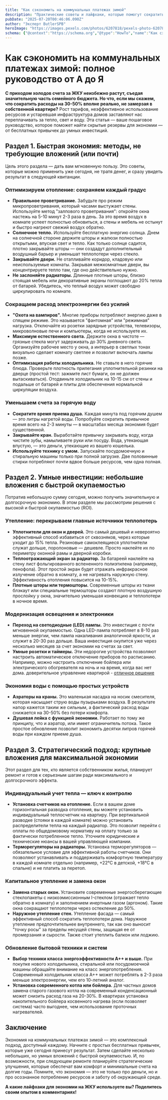 ```yaml
---
title: "Как сэкономить на коммунальных платежах зимой"
description: "Практические советы и лайфхаки, которые помогут сократить расходы на отопление, электричество и воду в холодное время года, не жертвуя комфортом в вашем доме."
pubDate: "2025-07-20T00:46:06.090Z"
author: "Эксперт ButlerSPB"
heroImage: "https://images.pexels.com/photos/6207818/pexels-photo-6207818.jpeg"
schema: {"@context":"https://schema.org","@type":"HowTo","name":"Как сэкономить на коммунальных платежах зимой","description":"Практические советы и лайфхаки, которые помогут сократить расходы на отопление, электричество и воду в холодное время года, не жертвуя комфортом в вашем доме.","image":{"@type":"ImageObject","url":"https://images.pexels.com/photos/6207818/pexels-photo-6207818.jpeg"},"aggregateRating":{"@type":"AggregateRating","ratingValue":"4.9","reviewCount":848,"bestRating":"5","worstRating":"1"},"publisher":{"@type":"Organization","name":"Блог ButlerSPB","logo":{"@type":"ImageObject","url":"https://butlerspb-blog.netlify.app/favicon.ico"}},"mainEntityOfPage":{"@type":"WebPage","@id":"https://butlerspb-blog.netlify.app/blog/kak-sekonomit-na-kommunalnyh-platezhah-zimoy/"}}
---
```


# Как сэкономить на коммунальных платежах зимой: полное руководство от А до Я

**С приходом холодов счета за ЖКУ неизбежно растут, съедая значительную часть семейного бюджета. Но что, если мы скажем, что сократить расходы на 30-50% вполне реально, не замерзая в собственной квартире?** Рост тарифов, неэффективное использование ресурсов и устаревшая инфраструктура домов заставляют нас переплачивать за тепло, свет и воду. Эта статья — ваше пошаговое руководство, которое поможет найти скрытые резервы для экономии — от бесплатных привычек до умных инвестиций.

## Раздел 1. Быстрая экономия: методы, не требующие вложений (или почти)

Цель этого раздела — дать вам мгновенную пользу. Это советы, которые можно применить уже сегодня, не тратя денег, и сразу увидеть результат в следующей квитанции.

### Оптимизируем отопление: сохраняем каждый градус
*   **Правильное проветривание.** Забудьте про режим микропроветривания, который часами выстужает стены. Используйте метод "залпового проветривания": откройте окна настежь на 5-10 минут 2-3 раза в день. За это время воздух в комнате успеет полностью обновиться, а стены и мебель не остынут и быстро нагреют свежий воздух обратно.
*   **Солнечное тепло.** Используйте бесплатную энергию солнца. Днем на солнечной стороне держите шторы и жалюзи полностью открытыми, впуская свет и тепло. Как только солнце садится, плотно закрывайте шторы — они создадут дополнительный воздушный барьер и уменьшат теплопотери через стекло.
*   **Закрывайте двери.** Не отапливайте коридор, кладовую или неиспользуемые комнаты. Закрывая межкомнатные двери, вы концентрируете тепло там, где оно действительно нужно.
*   **Не заслоняйте радиаторы.** Длинные плотные шторы, близко стоящая мебель или декоративные экраны поглощают до 20% тепла от батарей. Убедитесь, что теплый воздух может свободно циркулировать по комнате.

### Сокращаем расход электроэнергии без усилий
*   **"Охота на вампиров".** Многие приборы потребляют энергию даже в спящем режиме. Это называется "фантомная" или "режимная" нагрузка. Отключайте из розетки зарядные устройства, телевизоры, микроволновые печи и компьютеры, когда не используете их.
*   **Максимум естественного света.** Держите окна в чистоте — грязные стекла могут задерживать до 30% дневного света. Организуйте рабочее место у окна, а интерьер в светлых тонах визуально сделает комнату светлее и позволит включать лампы позже.
*   **Оптимизация работы холодильника.** Не ставьте в него горячие блюда. Проверьте плотность прилегания уплотнительной резинки на дверце (простой тест: зажмите лист бумаги, он не должен вытаскиваться). Отодвиньте холодильник на 10-15 см от стены и подальше от батарей и плиты для обеспечения нормальной циркуляции воздуха.

### Уменьшаем счета за горячую воду
*   **Сократите время приема душа.** Каждая минута под горячим душем — это литры нагретой воды. Попробуйте сократить привычное время всего на 2-3 минуты — в масштабах месяца экономия будет существенной.
*   **Закрывайте кран.** Выработайте привычку закрывать воду, когда чистите зубы, намыливаете руки или посуду. Вода, утекающая впустую, — это деньги, утекающие из вашего кошелька.
*   **Используйте технику с умом.** Запускайте посудомоечную и стиральную машины только при полной загрузке. Две половинные стирки потребляют почти вдвое больше ресурсов, чем одна полная.

## Раздел 2. Умные инвестиции: небольшие вложения с быстрой окупаемостью

Потратив небольшую сумму сегодня, можно получить значительную и долгосрочную экономию. В этом разделе мы рассмотрим решения с высокой и быстрой окупаемостью (ROI).

### Утепление: перекрываем главные источники теплопотерь
*   **Уплотнители для окон и дверей.** Это самый дешевый и невероятно эффективный способ избавиться от сквозняков, через которые уходит до 15% тепла. Резиновые самоклеящиеся уплотнители служат дольше, поролоновые — дешевле. Просто наклейте их по периметру оконной рамы и дверной коробки.
*   **Теплоотражающий экран за радиатор.** За батареей наклейте на стену лист фольгированного вспененного полиэтилена (например, пенофола). Этот простой экран будет отражать инфракрасное излучение обратно в комнату, а не нагревать наружную стену. Эффективность отопления повысится на 10-15%.
*   **Плотные шторы или термошторы.** Современные шторы из ткани блэкаут или специальные термошторы создают плотную воздушную прослойку у окна, значительно уменьшая конвекцию и теплопотери в ночное время.

### Модернизация освещения и электроники
*   **Переход на светодиодные (LED) лампы.** Это инвестиция с почти мгновенной окупаемостью. Одна LED-лампа потребляет в 8-10 раз меньше энергии, чем лампа накаливания аналогичной яркости, и служит в 20-30 раз дольше. Ваша инвестиция окупится уже через несколько месяцев за счет экономии на счетах за свет.
*   **Умные розетки и таймеры.** Эти недорогие устройства позволяют настроить автоматическое отключение приборов по расписанию. Например, можно настроить отключение бойлера или электрического обогревателя на ночь и на время, когда вас нет дома. доверительное управление квартирой - <a href="https://butlerspb.ru/rent" target="_blank" rel="nofollow">отличное решение</a>

### Экономия воды с помощью простых устройств
*   **Аэраторы на краны.** Это маленькая насадка на носик смесителя, которая насыщает струю воды пузырьками воздуха. В результате напор кажется таким же сильным, а фактический расход воды снижается на 30-50% без потери комфорта.
*   **Душевая лейка с функцией экономии.** Работает по тому же принципу, что и аэратор, или имеет ограничитель потока. Такое простое обновление позволит экономить десятки литров горячей воды при каждом приеме душа.

## Раздел 3. Стратегический подход: крупные вложения для максимальной экономии

Этот раздел для тех, кто является собственником жилья, планирует ремонт и готов к серьезным шагам ради максимального и долгосрочного эффекта.

### Индивидуальный учет тепла — ключ к контролю
*   **Установка счетчиков на отопление.** Если в вашем доме горизонтальная разводка отопления, вы можете установить индивидуальный теплосчетчик на квартиру. При вертикальной разводке (стояки в каждой комнате) можно установить распределители тепла на каждый радиатор. Это позволит перейти с оплаты по общедомовому нормативу на оплату только за фактически потребленное тепло. Уточните юридические и технические нюансы в вашей управляющей компании.
*   **Терморегуляторы на радиаторы.** Установка терморегуляторов — обязательное условие для эффективной работы счетчиков. Они позволяют устанавливать и поддерживать комфортную температуру в каждой комнате отдельно (например, +22°C в детской, +18°C в спальне) и не платить за перетоп.

### Капитальное утепление и замена окон
*   **Замена старых окон.** Установите современные энергосберегающие стеклопакеты с низкоэмиссионным I-стеклом (отражает тепло обратно в комнату) и заполнением инертным газом (аргоном). Такие окна сокращают теплопотери через остекление до 50%.
*   **Наружное утепление стен.** Утепление фасада — самый эффективный способ сократить теплопотери дома. Наружное утепление предпочтительнее внутреннего, так как оно выносит "точку росы" за пределы несущей стены, защищая ее от промерзания и сырости. Также стоит утеплить балкон или лоджию.

### Обновление бытовой техники и систем
*   **Выбор техники класса энергоэффективности А++ и выше.** При покупке нового холодильника, стиральной или посудомоечной машины обращайте внимание на класс энергопотребления. Современный холодильник класса А++ может потреблять в 2-3 раза меньше электроэнергии, чем его 10-летний аналог.
*   **Установка современного котла или бойлера.** Для частных домов замена старого газового котла на современный конденсационный может снизить расход газа на 20-30%. В квартирах установка накопительного бойлера косвенного нагрева (если позволяет система) часто выгоднее, чем использование проточных нагревателей.

## Заключение

Экономия на коммунальных платежах зимой — это комплексный подход, доступный каждому. Начните с простых бесплатных привычек, которые уже сегодня принесут результат. Затем сделайте несколько небольших, но умных вложений с быстрой окупаемостью. И, по возможности, при следующем ремонте планируйте стратегические улучшения, которые обеспечат вам комфорт и минимальные счета на долгие годы. Помните, что экономия — это не только про деньги, но и про осознанное потребление ресурсов и заботу об окружающей среде.

**А какие лайфхаки для экономии на ЖКУ используете вы? Поделитесь своим опытом в комментариях!**